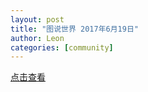 ```yaml
---
layout: post
title: "图说世界 2017年6月19日"
author: Leon
categories: [community]
---
```


[点击查看](https://mp.weixin.qq.com/s?__biz=MzI2OTQyMzEyMw==&mid=2247483716&idx=1&sn=968268fcbd79fbcf8de62065f04f8e26&chksm=eae1c638dd964f2e8c538371bf22fa5a6374e2d5ce6df04dac4825db0c98d7ce6334e4e0cf97#rd)
